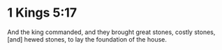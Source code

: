 # 1 Kings 5:17

And the king commanded, and they brought great stones, costly stones, [and] hewed stones, to lay the foundation of the house.